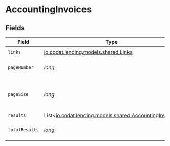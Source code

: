 # AccountingInvoices


## Fields

| Field                                                                                              | Type                                                                                               | Required                                                                                           | Description                                                                                        |
| -------------------------------------------------------------------------------------------------- | -------------------------------------------------------------------------------------------------- | -------------------------------------------------------------------------------------------------- | -------------------------------------------------------------------------------------------------- |
| `links`                                                                                            | [io.codat.lending.models.shared.Links](../../models/shared/Links.md)                               | :heavy_check_mark:                                                                                 | N/A                                                                                                |
| `pageNumber`                                                                                       | *long*                                                                                             | :heavy_check_mark:                                                                                 | Current page number.                                                                               |
| `pageSize`                                                                                         | *long*                                                                                             | :heavy_check_mark:                                                                                 | Number of items to return in results array.                                                        |
| `results`                                                                                          | List<[io.codat.lending.models.shared.AccountingInvoice](../../models/shared/AccountingInvoice.md)> | :heavy_minus_sign:                                                                                 | N/A                                                                                                |
| `totalResults`                                                                                     | *long*                                                                                             | :heavy_check_mark:                                                                                 | Total number of items.                                                                             |